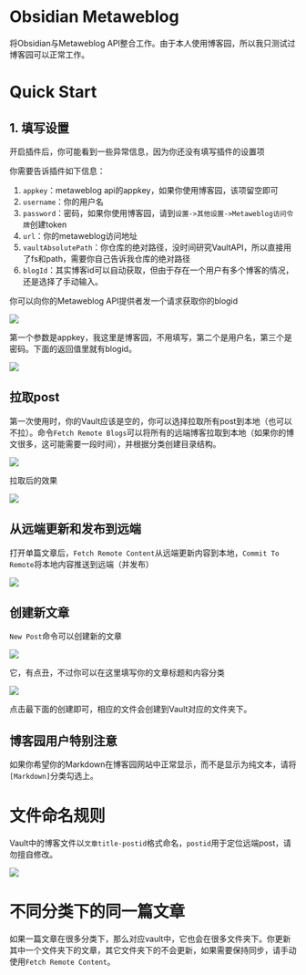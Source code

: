 # Obsidian Metaweblog

将Obsidian与Metaweblog API整合工作。由于本人使用博客园，所以我只测试过博客园可以正常工作。


# Quick Start
## 1. 填写设置
开启插件后，你可能看到一些异常信息，因为你还没有填写插件的设置项

你需要告诉插件如下信息：
1. `appkey`：metaweblog api的appkey，如果你使用博客园，该项留空即可
2. `username`：你的用户名
3. `password`：密码，如果你使用博客园，请到`设置->其他设置->Metaweblog访问令牌`创建token
4. `url`：你的metaweblog访问地址
5. `vaultAbsolutePath`：你仓库的绝对路径，没时间研究VaultAPI，所以直接用了fs和path，需要你自己告诉我仓库的绝对路径
6. `blogId`：其实博客id可以自动获取，但由于存在一个用户有多个博客的情况，还是选择了手动输入。

你可以向你的Metaweblog API提供者发一个请求获取你的blogid

![](images/2022-10-23-10-33-21.png)

第一个参数是appkey，我这里是博客园，不用填写，第二个是用户名，第三个是密码。下面的返回值里就有blogid。

![](images/2022-10-23-10-33-58.png)

## 拉取post
第一次使用时，你的Vault应该是空的，你可以选择拉取所有post到本地（也可以不拉）。命令`Fetch Remote Blogs`可以将所有的远端博客拉取到本地（如果你的博文很多，这可能需要一段时间），并根据分类创建目录结构。

![](images/2022-10-23-10-35-37.png)

拉取后的效果

![](images/2022-10-23-10-36-45.png)

## 从远端更新和发布到远端

打开单篇文章后，`Fetch Remote Content`从远端更新内容到本地，`Commit To Remote`将本地内容推送到远端（并发布）

![](images/2022-10-23-10-37-35.png)

## 创建新文章
`New Post`命令可以创建新的文章

![](images/2022-10-23-10-38-44.png)

它，有点丑，不过你可以在这里填写你的文章标题和内容分类

![](images/2022-10-23-10-39-18.png)

点击最下面的创建即可，相应的文件会创建到Vault对应的文件夹下。

## 博客园用户特别注意
如果你希望你的Markdown在博客园网站中正常显示，而不是显示为纯文本，请将`[Markdown]`分类勾选上。

# 文件命名规则
Vault中的博客文件以`文章title-postid`格式命名，`postid`用于定位远端post，请勿擅自修改。

![](images/2022-10-23-10-41-07.png)

# 不同分类下的同一篇文章
如果一篇文章在很多分类下，那么对应vault中，它也会在很多文件夹下。你更新其中一个文件夹下的文章，其它文件夹下的不会更新，如果需要保持同步，请手动使用`Fetch Remote Content`。